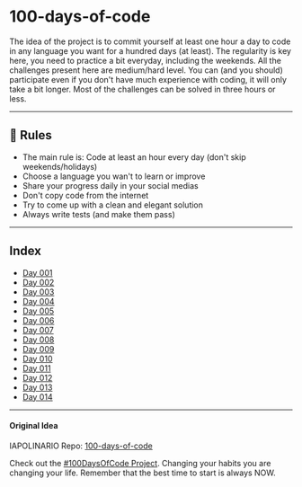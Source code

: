 # 100-days-of-code

The idea of the project is to commit yourself at least one hour a day to code in any language you want for a hundred days (at least). The regularity is key here, you need to practice a bit everyday, including the weekends.
All the challenges present here are medium/hard level. You can (and you should) participate even if you don't have much experience with coding, it will only take a bit longer.
Most of the challenges can be solved in three hours or less.

---

## 🚩 Rules

- The main rule is: Code at least an hour every day (don't skip weekends/holidays)
- Choose a language you wan't to learn or improve
- Share your progress daily in your social medias
- Don't copy code from the internet
- Try to come up with a clean and elegant solution
- Always write tests (and make them pass)

---

## Index

- [Day 001](https://github.com/natanchagas/100-days-of-code/tree/main/day-001)
- [Day 002](https://github.com/natanchagas/100-days-of-code/tree/main/day-002)
- [Day 003](https://github.com/natanchagas/100-days-of-code/tree/main/day-003)
- [Day 004](https://github.com/natanchagas/100-days-of-code/tree/main/day-004)
- [Day 005](https://github.com/natanchagas/100-days-of-code/tree/main/day-005)
- [Day 006](https://github.com/natanchagas/100-days-of-code/tree/main/day-006)
- [Day 007](https://github.com/natanchagas/100-days-of-code/tree/main/day-007)
- [Day 008](https://github.com/natanchagas/100-days-of-code/tree/main/day-008)
- [Day 009](https://github.com/natanchagas/100-days-of-code/tree/main/day-009)
- [Day 010](https://github.com/natanchagas/100-days-of-code/tree/main/day-010)
- [Day 011](https://github.com/natanchagas/100-days-of-code/tree/main/day-011)
- [Day 012](https://github.com/natanchagas/100-days-of-code/tree/main/day-012)
- [Day 013](https://github.com/natanchagas/100-days-of-code/tree/main/day-013)
- [Day 014](https://github.com/natanchagas/100-days-of-code/tree/main/day-014)

---

#### Original Idea

IAPOLINARIO Repo: [100-days-of-code](https://github.com/IAPOLINARIO/100-days-of-code)

Check out the [#100DaysOfCode Project](https://www.100daysofcode.com/). Changing your habits you are changing your life. Remember that the best time to start is always NOW.